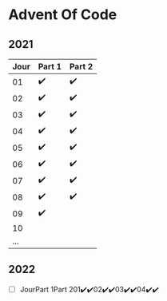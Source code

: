 # Advent Of Code

## 2021

| Jour | Part 1 | Part 2 |
| ---- | ------ | ------ |
| 01   | ✔️   | ✔️   |
| 02   | ✔️   | ✔️   |
| 03   | ✔️   | ✔️   |
| 04   | ✔️   | ✔️   |
| 05   | ✔️   | ✔️   |
| 06   | ✔️   | ✔️   |
| 07   | ✔️   | ✔️   |
| 08   | ✔️   | ✔️   |
| 09   | ✔️   |        |
| 10   |        |        |
| ...  |        |        |

## 2022

* [ ] JourPart 1Part 201✔️✔️02✔️✔️03✔️✔️04✔️✔️
